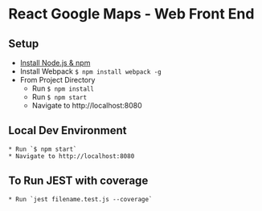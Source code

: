 # React Google Maps - Web Front End

## Setup
* [Install Node.js & npm](https://nodejs.org/)
* Install Webpack `$ npm install webpack -g`
* From Project Directory
	* Run `$ npm install`
    * Run `$ npm start`
	* Navigate to http://localhost:8080
    
## Local Dev Environment
	* Run `$ npm start`
	* Navigate to http://localhost:8080

## To Run JEST with coverage
    * Run `jest filename.test.js --coverage`
